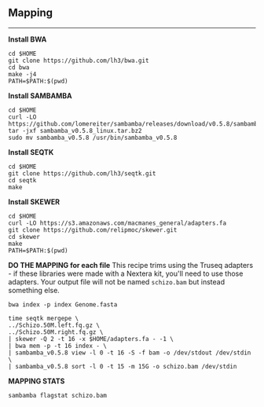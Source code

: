 Mapping
--

---

**Install BWA**

```
cd $HOME
git clone https://github.com/lh3/bwa.git
cd bwa
make -j4
PATH=$PATH:$(pwd)
```

**Install SAMBAMBA**

```
cd $HOME
curl -LO https://github.com/lomereiter/sambamba/releases/download/v0.5.8/sambamba_v0.5.8_linux.tar.bz2
tar -jxf sambamba_v0.5.8_linux.tar.bz2
sudo mv sambamba_v0.5.8 /usr/bin/sambamba_v0.5.8
```

**Install SEQTK**

```
cd $HOME
git clone https://github.com/lh3/seqtk.git
cd seqtk
make
```

**Install SKEWER**

```
cd $HOME
curl -LO https://s3.amazonaws.com/macmanes_general/adapters.fa
git clone https://github.com/relipmoc/skewer.git
cd skewer
make
PATH=$PATH:$(pwd)
```

**DO THE MAPPING for each file**
This recipe trims using the Truseq adapters - if these libraries were made with a Nextera kit, you'll need to use those adapters. Your output file will not be named `schizo.bam` but instead something else. 


```
bwa index -p index Genome.fasta

time seqtk mergepe \
../Schizo.50M.left.fq.gz \
../Schizo.50M.right.fq.gz \
| skewer -Q 2 -t 16 -x $HOME/adapters.fa - -1 \
| bwa mem -p -t 16 index - \
| sambamba_v0.5.8 view -l 0 -t 16 -S -f bam -o /dev/stdout /dev/stdin \
| sambamba_v0.5.8 sort -l 0 -t 15 -m 15G -o schizo.bam /dev/stdin
```

**MAPPING STATS**

```
sambamba flagstat schizo.bam
```
